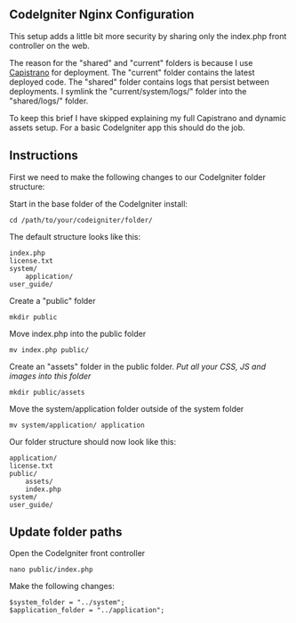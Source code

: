 CodeIgniter Nginx Configuration
--------------------------------
This setup adds a little bit more security by sharing only the index.php front controller on the web.

The reason for the "shared" and "current" folders is because I use [Capistrano](www.capify.org) for deployment.
The "current" folder contains the latest deployed code.
The "shared" folder contains logs that persist between deployments.
I symlink the "current/system/logs/" folder into the "shared/logs/" folder.

To keep this brief I have skipped explaining my full Capistrano and dynamic assets setup.
For a basic CodeIgniter app this should do the job.

Instructions
-------------
First we need to make the following changes to our CodeIgniter folder structure:

Start in the base folder of the CodeIgniter install:

	cd /path/to/your/codeigniter/folder/

The default structure looks like this:

	index.php
	license.txt
	system/
		application/
	user_guide/

Create a "public" folder

	mkdir public

Move index.php into the public folder

	mv index.php public/

Create an "assets" folder in the public folder. _Put all your CSS, JS and images into this folder_

	mkdir public/assets

Move the system/application folder outside of the system folder

	mv system/application/ application

Our folder structure should now look like this:

	application/
	license.txt
	public/
		assets/
		index.php
	system/
	user_guide/

Update folder paths
--------------------
Open the CodeIgniter front controller

	nano public/index.php

Make the following changes:

	$system_folder = "../system";
	$application_folder = "../application";